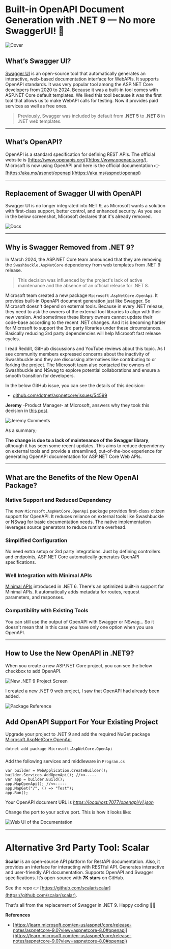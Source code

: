 Built-in OpenAPI Document Generation with .NET 9 — No more SwaggerUI! 👋
========================================================================

![Cover](cover.png)

What’s Swagger UI?
------------------

[Swagger UI](https://swagger.io/) is an open-source tool that automatically generates an interactive, web-based documentation interface for WebAPIs. 
It supports OpenAPI standards. It was very popular tool among the ASP.NET Core developers from 2020 to 2024. 
Because it was a built-in tool comes with ASP.NET Core default templates. 
We liked this tool because it was the first tool that allows us to make WebAPI calls for testing. 
Now it provides paid services as well as free ones.

> Previously, Swagger was included by default from **.NET 5** to **.NET 8** in .NET web templates.

---



What’s OpenAPI?
---------------

OpenAPI is a standard specification for defining REST APIs. 
The official website is [https://www.openapis.org/](https://www.openapis.org/). 
Microsoft is now using OpenAPI and here is the official documentation 👉 [https://aka.ms/aspnet/openapi](https://aka.ms/aspnet/openapi)

---





Replacement of Swagger UI with OpenAPI 
----------------------------------------------------------------------------

Swagger UI is no longer integrated into NET 9, as Microsoft wants a solution with first-class support, better control, and enhanced security. As you see in the below screenshot, Microsoft declares that it's already removed.

![Docs](img2.png)

---





## Why is Swagger Removed from .NET 9?

In March 2024, the ASP.NET Core team announced that they are removing the `Swashbuckle.AspNetCore` dependency from web templates from .NET 9 release. 



> This decision was influenced by the project's lack of active maintenance and the absence of an official release for .NET 8.



Microsoft team created a new package `Microsoft.AspNetCore.OpenApi`. It provides built-in OpenAPI document generation just like Swagger. So Microsoft doesn't depend on external tools. Because in every .NET release, they need to ask the owners of the external tool libraries to align with their new version. And sometimes these library owners cannot update their code-base according to the recent .NET changes. And it is becoming harder for Microsoft to support the 3rd party libraries under these circumstances. Basically reducing 3rd party dependencies will help Microsoft fast release cycles.

I read Reddit, GitHub discussions and YouTube reviews about this topic. As I see community members expressed concerns about the inactivity of Swashbuckle and they are discussing alternatives like contributing to or forking the project. The Microsoft team also contacted the owners of Swashbuckle and NSwag to explore potential collaborations and ensure a smooth transition for developers.

In the below GitHub issue, you can see the details of this decision:

* [github.com/dotnet/aspnetcore/issues/54599](https://github.com/dotnet/aspnetcore/issues/54599)



**Jeremy** -Product Manager- at Microsoft, answers why they took this decision in [this post](https://github.com/dotnet/aspnetcore/issues/54599#issuecomment-2004975574).

![Jeremy Comments](img3.png)

As a summary;

**The change is due to a lack of maintenance of the Swagger library**, although it has seen some recent updates. This aims to reduce dependency on external tools and provide a streamlined, out-of-the-box experience for generating OpenAPI documentation for ASP.NET Core Web APIs.

---





What are the Benefits of the New OpenAI Package?
---------------------------------------------------------------

### Native Support and Reduced Dependency

The new `Microsoft.AspNetCore.OpenApi` package provides first-class citizen support for OpenAPI. It reduces reliance on external tools like Swashbuckle or NSwag for basic documentation needs. The native implementation leverages source generators to reduce runtime overhead.

### Simplified Configuration

No need extra setup or 3rd party integrations. Just by defining controllers and endpoints, ASP.NET Core automatically generates OpenAPI specifications.

### Well Integration with Minimal APIs

[Minimal APIs](https://learn.microsoft.com/en-us/aspnet/core/fundamentals/minimal-apis) introduced in .NET 6. There's an optimized built-in support for Minimal APIs. It automatically adds metadata for routes, request parameters, and responses. 

### Compatibility with Existing Tools

You can still use the output of OpenAPI with Swagger or NSwag... So it doesn't mean that in this case you have only one option when you use OpenAPI.

---



How to Use the New OpenAPI in .NET9?
------------------------------------

When you create a new ASP.NET Core project, you can see the below checkbox to add OpenAPI.

![New .NET 9 Project Screen](img5.png)

I created a new .NET 9 web project, I saw that OpenAPI had already been added.

![Package Reference](img4.png)

## Add OpenAPI Support For Your Existing Project

Upgrade your project to .NET 9 and add the required NuGet package [Microsoft.AspNetCore.OpenApi](https://www.nuget.org/packages/Microsoft.AspNetCore.OpenApi)

```
dotnet add package Microsoft.AspNetCore.OpenApi
```

### 

Add the following services and middleware in `Program.cs`

```
var builder = WebApplication.CreateBuilder();
builder.Services.AddOpenApi(); //<<-----
var app = builder.Build();
app.MapOpenApi(); //<<-----
app.MapGet("/", () => "Test");
app.Run();
```

Your OpenAPI document URL is [_https://localhost:7077/openapi/v1.json_](https://localhost:7077/openapi/v1.json) 

Change the port to your active port. This is how it looks like:

![Web UI of the Documentation](img1.png)

---



Alternative 3rd Party Tool: Scalar
==================================

**Scalar** is an open-source API platform for RestAPI documentation. Also, it provides an interface for interacting with RESTful API. Generates interactive and user-friendly API documentation. Supports OpenAPI and Swagger specifications. It’s open-source with **7K stars** on GitHub. 

See the repo 👉 [https://github.com/scalar/scalar](https://github.com/scalar/scalar).



That's all from the replacement of Swagger in .NET 9.
Happy coding 👨‍💻



**References**

* [https://learn.microsoft.com/en-us/aspnet/core/release-notes/aspnetcore-9.0?view=aspnetcore-8.0#openapi](https://learn.microsoft.com/en-us/aspnet/core/release-notes/aspnetcore-9.0?view=aspnetcore-8.0#openapi)

  
